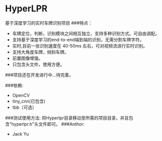 # HyperLPR

基于深度学习的实时车牌识别项目
###特点：
+ 车牌定位，判断，识别模块之间相互独立，支持多种识别方式。可自由调配。
+ 支持基于深度学习的end-to-end端到端的识别，无需分割车牌字符。
+ 实时,目前一张识别速度在 40-50ms 左右，可对视频流进行实时识别。
+ 支持大角度车牌，倾斜车牌。
+ 前置图像增强。
+ 只包含头文件，使用方便。

###项目还在开发进行中...待完善。


###依赖:
+ OpenCV
+ tiny_cnn(已包含)
+ tbb（可选）

###测试使用方法:
将Hyperlpr目录移动至所需的项目目录，并且包含"hyperlpr.h"头文件即可。
###Anthor:
+ Jack Yu
